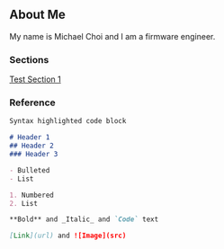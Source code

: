 ## About Me

My name is Michael Choi and I am a firmware engineer. 

### Sections

[Test Section 1](test_section1)

### Reference

```markdown
Syntax highlighted code block

# Header 1
## Header 2
### Header 3

- Bulleted
- List

1. Numbered
2. List

**Bold** and _Italic_ and `Code` text

[Link](url) and ![Image](src)
```
